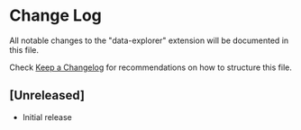 # Change Log

All notable changes to the "data-explorer" extension will be documented in this file.

Check [Keep a Changelog](http://keepachangelog.com/) for recommendations on how to structure this file.

## [Unreleased]

- Initial release